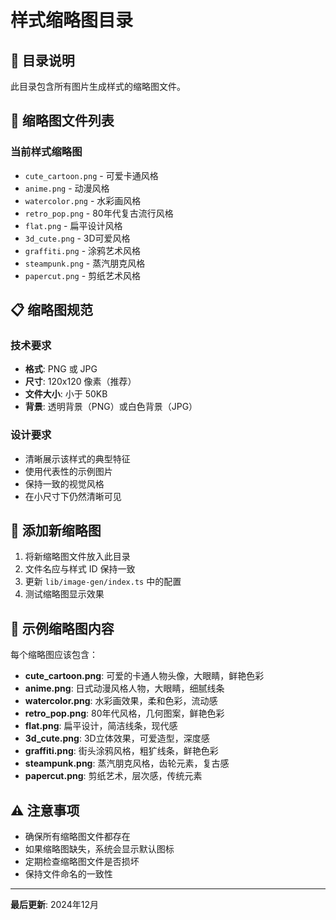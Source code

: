 # 样式缩略图目录

## 📁 目录说明

此目录包含所有图片生成样式的缩略图文件。

## 🎨 缩略图文件列表

### 当前样式缩略图

- `cute_cartoon.png` - 可爱卡通风格
- `anime.png` - 动漫风格
- `watercolor.png` - 水彩画风格
- `retro_pop.png` - 80年代复古流行风格
- `flat.png` - 扁平设计风格
- `3d_cute.png` - 3D可爱风格
- `graffiti.png` - 涂鸦艺术风格
- `steampunk.png` - 蒸汽朋克风格
- `papercut.png` - 剪纸艺术风格

## 📋 缩略图规范

### 技术要求
- **格式**: PNG 或 JPG
- **尺寸**: 120x120 像素（推荐）
- **文件大小**: 小于 50KB
- **背景**: 透明背景（PNG）或白色背景（JPG）

### 设计要求
- 清晰展示该样式的典型特征
- 使用代表性的示例图片
- 保持一致的视觉风格
- 在小尺寸下仍然清晰可见

## 🔧 添加新缩略图

1. 将新缩略图文件放入此目录
2. 文件名应与样式 ID 保持一致
3. 更新 `lib/image-gen/index.ts` 中的配置
4. 测试缩略图显示效果

## 📝 示例缩略图内容

每个缩略图应该包含：

- **cute_cartoon.png**: 可爱的卡通人物头像，大眼睛，鲜艳色彩
- **anime.png**: 日式动漫风格人物，大眼睛，细腻线条
- **watercolor.png**: 水彩画效果，柔和色彩，流动感
- **retro_pop.png**: 80年代风格，几何图案，鲜艳色彩
- **flat.png**: 扁平设计，简洁线条，现代感
- **3d_cute.png**: 3D立体效果，可爱造型，深度感
- **graffiti.png**: 街头涂鸦风格，粗犷线条，鲜艳色彩
- **steampunk.png**: 蒸汽朋克风格，齿轮元素，复古感
- **papercut.png**: 剪纸艺术，层次感，传统元素

## ⚠️ 注意事项

- 确保所有缩略图文件都存在
- 如果缩略图缺失，系统会显示默认图标
- 定期检查缩略图文件是否损坏
- 保持文件命名的一致性

---

**最后更新**: 2024年12月
